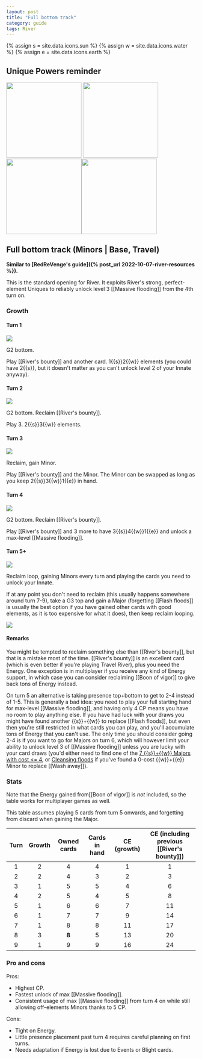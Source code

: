 ```yaml
---  
layout: post  
title: "Full bottom track"  
category: guide  
tags: River
---
```


{% assign s = site.data.icons.sun %}
{% assign w = site.data.icons.water %}
{% assign e = site.data.icons.earth %}

## Unique Powers reminder

<img src="/assets/images/River's bounty.jpg" width="200"/> <img src="/assets/images/Boon of vigor.jpg" width="200"/> <img src="/assets/images/Flash floods.jpg" width="200"/><img src="/assets/images/Wash away.jpg" width="200"/>

## Full bottom track (Minors | Base, Travel)

**Similar to [RedReVenge's guide]({% post_url 2022-10-07-river-resources %}).**


This is the standard opening for River. It exploits River's strong, perfect-element Uniques to reliably unlock level 3 [[Massive flooding]] from the 4th turn on.

### Growth

#### Turn 1

![](/assets/images/River0-2.png)

G2 bottom. 

Play [[River's bounty]] and another card. 1{{s}}2{{w}} elements (you could have 2{{s}}, but it doesn't matter as you can't unlock level 2 of your Innate anyway).

#### Turn 2

![](/assets/images/River0-4.png)

G2 bottom. Reclaim [[River's bounty]].

Play 3. 2{{s}}3{{w}} elements.

#### Turn 3

![](/assets/images/River0-4.png)

Reclaim, gain Minor.

Play [[River's bounty]] and the Minor. The Minor can be swapped as long as you keep 2{{s}}3{{w}}1{{e}} in hand.

#### Turn 4

![](/assets/images/River0-6.png)

G2 bottom. Reclaim [[River's bounty]].

Play [[River's bounty]] and 3 more to have 3{{s}}4{{w}}1{{e}} and unlock a max-level [[Massive flooding]]. 

#### Turn 5+

![](/assets/images/River0-6.png)

Reclaim loop, gaining Minors every turn and playing the cards you need to unlock your Innate.

If at any point you don't need to reclaim (this usually happens somewhere around turn 7-9), take a G3 top and gain a Major (forgetting [[Flash floods]] is usually the best option if you have gained other cards with good elements, as it is too expensive for what it does), then keep reclaim looping.

![](/assets/images/River1-6.png)


#### Remarks

You might be tempted to reclaim something else than [[River's bounty]], but that is a mistake most of the time. [[River's bounty]] is an excellent card (which is even better if you're playing Travel River), plus you need the Energy. One exception is in multiplayer if you receive any kind of Energy support, in which case you can consider reclaiming [[Boon of vigor]] to give back tons of Energy instead.

On turn 5 an alternative is taking presence top+bottom to get to 2-4 instead of 1-5. This is generally a bad idea: you need to play your full starting hand for max-level [[Massive flooding]], and having only 4 CP means you have no room to play anything else. If you have had luck with your draws you might have found another {{s}}+{{w}} to replace [[Flash floods]], but even then you're still restricted in what cards you can play, and you'll accumulate tons of Energy that you can't use. The only time you should consider going 2-4 is if you want to go for Majors on turn 6, which will however limit your ability to unlock level 3 of [[Massive flooding]] unless you are lucky with your card draws (you'd either need to find one of the [7 {{s}}+{{w}} Majors with cost <= 4](https://sick.oberien.de/?query=Cleansing), or [Cleansing floods](https://sick.oberien.de/?query=Cleansing) if you've found a 0-cost {{w}}+{{e}} Minor to replace [[Wash away]]).

### Stats

Note that the Energy gained from[[Boon of vigor]] is _not_ included, so the table works for multiplayer games as well.

This table assumes playing 5 cards from turn 5 onwards, and forgetting from discard when gaining the Major.

Turn | Growth | Owned cards | Cards in hand | CE (growth) | CE (including previous [[River's bounty]])
:--: | :--: | :--: | :--: |  :--: | :--:
1 | 2 |   4   |  4  |  1 |  1
2 | 2 |   4   |  3  |  2 |  3
3 | 1 |   5   |  5  |  4 |  6
4 | 2 |   5   |  4  |  5 |  8
5 | 1 |   6   |  6  |  7 | 11
6 | 1 |   7   |  7  |  9 | 14
7 | 1 |   8   |  8  | 11 | 17
8 | 3 | **8** |  5  | 13 | 20
9 | 1 |   9   |  9  | 16 | 24



### Pro and cons

Pros:
 - Highest CP.
 - Fastest unlock of max [[Massive flooding]].
 - Consistent usage of max [[Massive flooding]] from turn 4 on while still allowing off-elements Minors thanks to 5 CP.

Cons:
- Tight on Energy.
- Little presence placement past turn 4 requires careful planning on first turns.
- Needs adaptation if Energy is lost due to Events or Blight cards.

